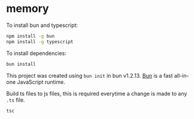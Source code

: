 # memory

To install bun and typescript:

```bash
npm install -g bun
npm install -g typescript
```

To install dependencies:

```bash
bun install
```

This project was created using `bun init` in bun v1.2.13. [Bun](https://bun.sh) is a fast all-in-one JavaScript runtime.

Build ts files to js files, this is required everytime a change is made to any `.ts` file.

```sh
tsc
```
